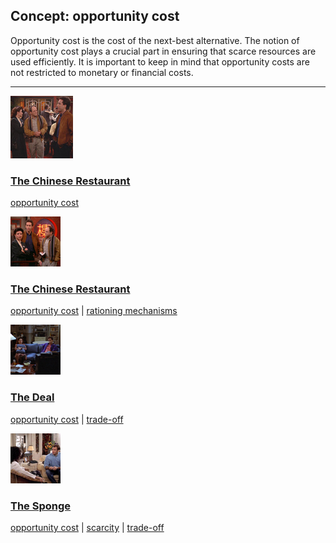## Concept: opportunity cost

Opportunity cost is the cost of the next-best alternative. The notion of opportunity cost plays a crucial part in ensuring that scarce resources are used efficiently. It is important to keep in mind that opportunity costs are not restricted to monetary or financial costs.

<hr>
<div class="clip-listing">
<img src="media/icons/chinese_restaurant_clip1.jpg" alt="The Chinese Restaurant icon">

### [The Chinese Restaurant](../clip/9/)

[opportunity cost](/concept/opportunity-cost/)
</div>

<div class="clip-listing">
<img src="media/icons/chinese_restaurant_clip2___.jpg" alt="The Chinese Restaurant icon">

### [The Chinese Restaurant](../clip/10/)

[opportunity cost](/concept/opportunity-cost/) | [rationing mechanisms](/concept/rationing-mechanisms/)
</div>

<div class="clip-listing">
<img src="media/icons/deal_clip1.jpg" alt="The Deal icon">

### [The Deal](../clip/15/)

[opportunity cost](/concept/opportunity-cost/) | [trade-off](/concept/trade-off/)
</div>

<div class="clip-listing">
<img src="media/icons/sponge_clip1.jpg" alt="The Sponge icon">

### [The Sponge](../clip/68/)

[opportunity cost](/concept/opportunity-cost/) | [scarcity](/concept/scarcity/) | [trade-off](/concept/trade-off/)
</div>

